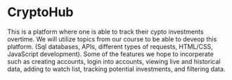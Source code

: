 # CryptoHub

This is a platform where one is able to track their cypto investments overtime. We will utilize topics from our course to be able to deveop this platform. (Sql databases, APIs, different types of requests, HTML/CSS, JavaScript development). Some of the features we hope to incorperate such as creating accounts, login into accounts, viewing live and historical data, adding to watch list, tracking potential investments, and filtering data. 
